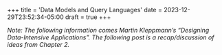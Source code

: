 +++
title = 'Data Models and Query Languages'
date = 2023-12-29T23:52:34-05:00
draft = true
+++


_Note: The following information comes Martin Kleppmann’s “Designing Data-Intensive Applications”. The following post is a recap/discussion of ideas from Chapter 2._